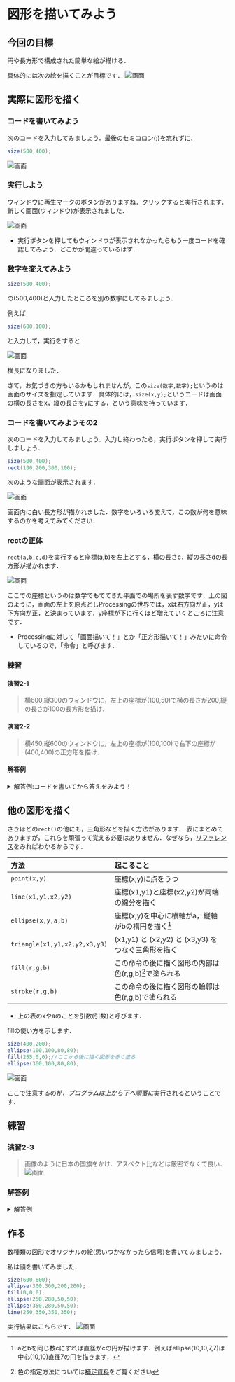 # 図形を描いてみよう

## 今回の目標
円や長方形で構成された簡単な絵が描ける．

具体的には次の絵を描くことが目標です．
![画面](img/fig3-6.png "Processingの画面")

## 実際に図形を描く

### コードを書いてみよう 
次のコードを入力してみましょう．最後のセミコロン(;)を忘れずに．

```java
size(500,400);
```

![画面](img/fig2-1.png "Processingの画面")



### 実行しよう
ウィンドウに再生マークのボタンがありますね．クリックすると実行されます．新しく画面(ウィンドウ)が表示されました．

![画面](img/fig2-2.png "実行してでてきた画面")

- 実行ボタンを押してもウィンドウが表示されなかったらもう一度コードを確認してみよう．どこかが間違っているはず．


### 数字を変えてみよう
```java
size(500,400);
```
の(500,400)と入力したところを別の数字にしてみましょう．

例えば
```java
size(600,100);
```
と入力して，実行をすると

![画面](img/fig2-3.png "実行してでてきた画面")

横長になりました．

さて，お気づきの方もいるかもしれませんが，この`size(数字,数字);`というのは画面のサイズを指定しています．具体的には，`size(x,y);`というコードは画面の横の長さをx，縦の長さをyにする，という意味を持っています．

### コードを書いてみようその2
次のコードを入力してみましょう．入力し終わったら，実行ボタンを押して実行しましょう．

```java
size(500,400);
rect(100,200,300,100);
```

次のような画面が表示されます．

![画面](img/fig2-4.png "実行してでてきた画面")

画面内に白い長方形が描かれました．数字をいろいろ変えて，この数が何を意味するのかを考えてみてください．


### rectの正体
```rect(a,b,c,d)```を実行すると座標(a,b)を左上とする，横の長さc，縦の長さdの長方形が描かれます．

![画面](img/fig2-5.svg "実行してでてきた画面")

ここでの座標というのは数学でもでてきた平面での場所を表す数字です．上の図のように，画面の左上を原点としProcessingの世界では，xは右方向が正，yは下方向が正，と決まっています．y座標が下に行くほど増えていくところに注意です．
- Processingに対して「画面描いて！」とか「正方形描いて！」みたいに命令しているので，「命令」と呼びます．


### 練習
#### 演習2-1
>横600,縦300のウィンドウに，左上の座標が(100,50)で横の長さが200,縦の長さが100の長方形を描け．
#### 演習2-2
>横450,縦600のウィンドウに，左上の座標が(100,100)で右下の座標が(400,400)の正方形を描け．


#### 解答例
<details><summary>解答例:コードを書いてから答えをみよう！</summary><div>
演習2-1

```java:演習2-1
size(600,300);
rect(100,50,200,100);
```
演習2-2：```rect(a,b,c,d)```のc,dは座標ではなく辺の長さです．辺の長さは400-100=300なので，cとdは300にする必要があります．

```java:演習2-2
size(450,600);
rect(100,100,300,300);
```
</div></details>


## 他の図形を描く
さきほどの`rect()`の他にも，三角形などを描く方法があります．
表にまとめてありますが，これらを頑張って覚える必要はありません．なぜなら，[リファレンス](https://processing.org/reference/)をみればわかるからです．

| 方法 | 起こること | 
| :- | :- |
| `point(x,y)`| 座標(x,y)に点をうつ |
| `line(x1,y1,x2,y2)` | 座標(x1,y1)と座標(x2,y2)が両端の線分を描く |
| `ellipse(x,y,a,b)` | 座標(x,y)を中心に横軸がa，縦軸がbの楕円を描く[^1] |
| `triangle(x1,y1,x2,y2,x3,y3)` | (x1,y1) と (x2,y2) と (x3,y3) をつなぐ三角形を描く|
| `fill(r,g,b)` | この命令の後に描く図形の内部は色(r,g,b)[^2]で塗られる |
| `stroke(r,g,b)` | この命令の後に描く図形の輪郭は色(r,g,b)で塗られる |

- 上の表のxやaのことを引数(引数)と呼びます．

[^1]:aとbを同じ数cにすれば直径がcの円が描けます．例えばellipse(10,10,7,7)は中心(10,10)直径7の円を描きます．

[^2]:色の指定方法については[補足資料](#補足資料)をご覧ください

fillの使い方を示します．

```java
size(400,200);
ellipse(100,100,80,80);
fill(255,0,0);//ここから後に描く図形を赤く塗る
ellipse(300,100,80,80);
```

![画面](img/fig2-6.png "実行してでてきた画面")

ここで注意するのが，*プログラムは上から下へ順番に*実行されるということです．

## 練習

### 演習2-3
>画像のように日本の国旗をかけ．アスペクト比などは厳密でなくて良い．
![画面](img/fig2-7.png "実行してでてきた画面")


### 解答例
<details><summary>解答例</summary><div>
演習2-3：正方形の真ん中の座標は(250,250)で，一辺が300なので，中心(250,250)直径300の円を描けば良い

```java:演習2-3
size(600,400);
fill(255,255,255);
rect(0,0,600,400);
fill(255,0,0);
ellipse(300,200,300,300);
```
</div></details>


## 作る
数種類の図形でオリジナルの絵(思いつかなかったら信号)を書いてみましょう．

私は顔を書いてみました．

```java
size(600,600);
ellipse(300,300,200,200);
fill(0,0,0);
ellipse(250,280,50,50);
ellipse(350,280,50,50);
line(250,350,350,350);
```
実行結果はこちらです．
![画面](img/fig3-6.png "Processingの画面")
